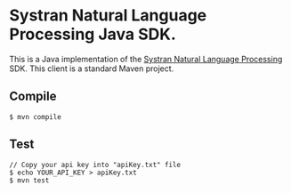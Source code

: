 # Systran Natural Language Processing Java SDK.
This is a Java implementation of the [Systran Natural Language Processing](https://api-platform-stag.systran.net/reference/nlp) SDK.
This client is a standard Maven project.

## Compile

```
$ mvn compile
```

## Test

```
// Copy your api key into "apiKey.txt" file
$ echo YOUR_API_KEY > apiKey.txt
$ mvn test
```
